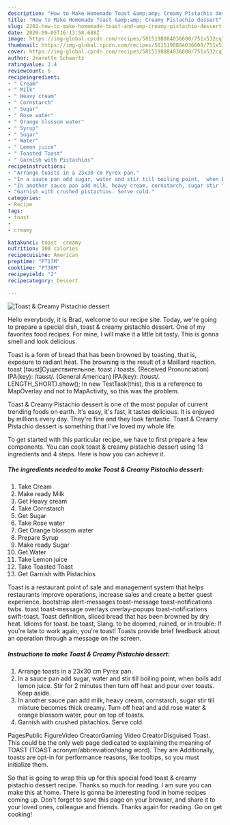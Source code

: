 ```yaml
---
description: "How to Make Homemade Toast &amp;amp; Creamy Pistachio dessert"
title: "How to Make Homemade Toast &amp;amp; Creamy Pistachio dessert"
slug: 2202-how-to-make-homemade-toast-and-amp-creamy-pistachio-dessert
date: 2020-09-05T16:13:58.688Z
image: https://img-global.cpcdn.com/recipes/5815198884036608/751x532cq70/toast-creamy-pistachio-dessert-recipe-main-photo.jpg
thumbnail: https://img-global.cpcdn.com/recipes/5815198884036608/751x532cq70/toast-creamy-pistachio-dessert-recipe-main-photo.jpg
cover: https://img-global.cpcdn.com/recipes/5815198884036608/751x532cq70/toast-creamy-pistachio-dessert-recipe-main-photo.jpg
author: Jeanette Schwartz
ratingvalue: 3.4
reviewcount: 6
recipeingredient:
- " Cream"
- " Milk"
- " Heavy cream"
- " Cornstarch"
- " Sugar"
- " Rose water"
- " Orange blossom water"
- " Syrup"
- " Sugar"
- " Water"
- " Lemon juice"
- " Toasted Toast"
- " Garnish with Pistachios"
recipeinstructions:
- "Arrange toasts in a 23x30 cm Pyrex pan."
- "In a sauce pan add sugar, water and stir till boiling point,  when boils add lemon juice. Stir for 2 minutes then turn off heat and pour over toasts. Keep aside."
- "In another sauce pan add milk, heavy cream, cornstarch, sugar stir till mixture becomes thick creamy. Turn off heat and add rose water &amp; orange blossom water, pour on top of toasts."
- "Garnish with crushed pistachios. Serve cold."
categories:
- Recipe
tags:
- toast
- 
- creamy

katakunci: toast  creamy 
nutrition: 100 calories
recipecuisine: American
preptime: "PT17M"
cooktime: "PT38M"
recipeyield: "2"
recipecategory: Dessert

---
```



![Toast &amp; Creamy Pistachio dessert](https://img-global.cpcdn.com/recipes/5815198884036608/751x532cq70/toast-creamy-pistachio-dessert-recipe-main-photo.jpg)

Hello everybody, it is Brad, welcome to our recipe site. Today, we're going to prepare a special dish, toast &amp; creamy pistachio dessert. One of my favorites food recipes. For mine, I will make it a little bit tasty. This is gonna smell and look delicious.

Toast is a form of bread that has been browned by toasting, that is, exposure to radiant heat. The browning is the result of a Maillard reaction. toast [təust]Существительное. toast / toasts. (Received Pronunciation) IPA(key): /təʊst/. (General American) IPA(key): /toʊst/. LENGTH_SHORT).show(); In new TestTask(this), this is a reference to MapOverlay and not to MapActivity, so this was the problem.

Toast &amp; Creamy Pistachio dessert is one of the most popular of current trending foods on earth. It's easy, it's fast, it tastes delicious. It is enjoyed by millions every day. They're fine and they look fantastic. Toast &amp; Creamy Pistachio dessert is something that I've loved my whole life.


To get started with this particular recipe, we have to first prepare a few components. You can cook toast &amp; creamy pistachio dessert using 13 ingredients and 4 steps. Here is how you can achieve it.

<!--inarticleads1-->

##### The ingredients needed to make Toast &amp; Creamy Pistachio dessert:

1. Take  Cream
1. Make ready  Milk
1. Get  Heavy cream
1. Take  Cornstarch
1. Get  Sugar
1. Take  Rose water
1. Get  Orange blossom water
1. Prepare  Syrup
1. Make ready  Sugar
1. Get  Water
1. Take  Lemon juice
1. Take  Toasted Toast
1. Get  Garnish with Pistachios


Toast is a restaurant point of sale and management system that helps restaurants improve operations, increase sales and create a better guest experience. bootstrap alert-messages toast-message toast-notifications twbs. toast toast-message overlays overlay-popups toast-notifications swift-toast. Toast definition, sliced bread that has been browned by dry heat. Idioms for toast. be toast, Slang. to be doomed, ruined, or in trouble: If you&#39;re late to work again, you&#39;re toast! Toasts provide brief feedback about an operation through a message on the screen. 

<!--inarticleads2-->

##### Instructions to make Toast &amp; Creamy Pistachio dessert:

1. Arrange toasts in a 23x30 cm Pyrex pan.
1. In a sauce pan add sugar, water and stir till boiling point,  when boils add lemon juice. Stir for 2 minutes then turn off heat and pour over toasts. Keep aside.
1. In another sauce pan add milk, heavy cream, cornstarch, sugar stir till mixture becomes thick creamy. Turn off heat and add rose water &amp; orange blossom water, pour on top of toasts.
1. Garnish with crushed pistachios. Serve cold.


PagesPublic FigureVideo CreatorGaming Video CreatorDisguised Toast. This could be the only web page dedicated to explaining the meaning of TOAST (TOAST acronym/abbreviation/slang word). They are Additionally, toasts are opt-in for performance reasons, like tooltips, so you must initialize them. 

So that is going to wrap this up for this special food toast &amp; creamy pistachio dessert recipe. Thanks so much for reading. I am sure you can make this at home. There is gonna be interesting food in home recipes coming up. Don't forget to save this page on your browser, and share it to your loved ones, colleague and friends. Thanks again for reading. Go on get cooking!
